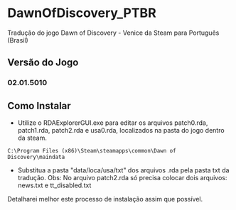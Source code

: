 # DawnOfDiscovery_PTBR
Tradução do jogo Dawn of Discovery - Venice da Steam para Português (Brasil)

## Versão do Jogo
### 02.01.5010

## Como Instalar
- Utilize o RDAExplorerGUI.exe para editar os arquivos patch0.rda, patch1.rda, patch2.rda e usa0.rda, localizados na pasta do jogo dentro da steam.

```
C:\Program Files (x86)\Steam\steamapps\common\Dawn of Discovery\maindata
```

- Substitua a pasta "data/loca/usa/txt" dos arquivos .rda pela pasta txt da tradução.
Obs: No arquivo patch2.rda só precisa colocar dois arquivos: news.txt e tt_disabled.txt

Detalharei melhor este processo de instalação assim que possível.